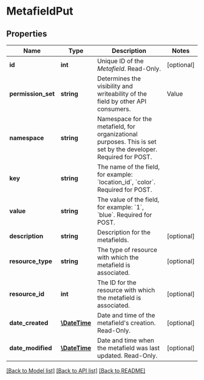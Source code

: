# MetafieldPut

## Properties
Name | Type | Description | Notes
------------ | ------------- | ------------- | -------------
**id** | **int** | Unique ID of the *Metafield*. Read-Only. | [optional] 
**permission_set** | **string** | Determines the visibility and writeability of the field by other API consumers.  |Value|Description |-|-| |&#x60;app_only&#x60;|Private to the app that owns the field| |&#x60;read&#x60;|Visible to other API consumers| |&#x60;write&#x60;|Open for reading and writing by other API consumers| |&#x60;read_and_sf_access&#x60;|Visible to other API consumers, including on storefront| |&#x60;write_and_sf_access&#x60;|Open for reading and writing by other API consumers, including on storefront| | 
**namespace** | **string** | Namespace for the metafield, for organizational purposes. This is set set by the developer. Required for POST. | 
**key** | **string** | The name of the field, for example: &#x60;location_id&#x60;, &#x60;color&#x60;. Required for POST. | 
**value** | **string** | The value of the field, for example: &#x60;1&#x60;, &#x60;blue&#x60;. Required for POST. | 
**description** | **string** | Description for the metafields. | [optional] 
**resource_type** | **string** | The type of resource with which the metafield is associated. | [optional] 
**resource_id** | **int** | The ID for the resource with which the metafield is associated. | [optional] 
**date_created** | [**\DateTime**](\DateTime.md) | Date and time of the metafield&#x27;s creation. Read-Only. | [optional] 
**date_modified** | [**\DateTime**](\DateTime.md) | Date and time when the metafield was last updated. Read-Only. | [optional] 

[[Back to Model list]](../../README.md#documentation-for-models) [[Back to API list]](../../README.md#documentation-for-api-endpoints) [[Back to README]](../../README.md)

